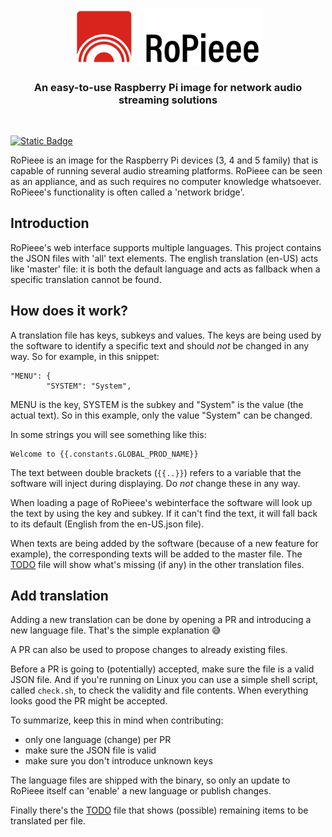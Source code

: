<p align="center">
<img src="https://github.com/RoPieee/RoPieee/blob/main/docs/images/logo.png" width="300" title="RoPieee logo">
</p>
<h3 align="center">An easy-to-use Raspberry Pi image for network audio streaming solutions</h3>
<br/>

[![Static Badge](https://img.shields.io/badge/Download%20the%20latest%20release-2025.10.1-blue)](/docs/CHANGELOG.md#2025.10.1)

RoPieee is an image for the Raspberry Pi devices (3, 4 and 5 family) that is capable of running several audio streaming platforms. RoPieee can be seen as an appliance, and as such requires no computer knowledge whatsoever. RoPieee's functionality is often called a 'network bridge'.

## Introduction

RoPieee's web interface supports multiple languages. This project contains the JSON files with 'all' text elements. The english translation (en-US) acts like 'master' file: it is both the default language and acts as fallback when a specific translation cannot be found. 

## How does it work?

A translation file has keys, subkeys and values. The keys are being used by the software to identify a specific text and should *not* be changed in any way.
So for example, in this snippet:

```
"MENU": {
        "SYSTEM": "System",
```

MENU is the key, SYSTEM is the subkey and "System" is the value (the actual text). So in this example, only the value "System" can be changed.

In some strings you will see something like this:

```
Welcome to {{.constants.GLOBAL_PROD_NAME}}
```

The text between double brackets (```{{..}}```) refers to a variable that the software will inject during displaying. Do *not* change these in any way.

When loading a page of RoPieee's webinterface the software will look up the text by using the key and subkey. If it can't find the text, it will fall back to its default (English from the en-US.json file).

When texts are being added by the software (because of a new feature for example), the corresponding texts will be added to the master file. The [TODO](TODO.md) file will show what's missing (if any) in the other translation files.

## Add translation

Adding a new translation can be done by opening a PR and introducing a new language file. That's the simple explanation 😅

A PR can also be used to propose changes to already existing files.

Before a PR is going to (potentially) accepted, make sure the file is a valid JSON file. And if you're running on Linux you can use a simple shell script, called `check.sh`, to check the validity and file contents.
When everything looks good the PR might be accepted.

To summarize, keep this in mind when contributing:
- only one language (change) per PR
- make sure the JSON file is valid
- make sure you don't introduce unknown keys

The language files are shipped with the binary, so only an update to RoPieee itself can 'enable' a new language or publish changes.

Finally there's the [TODO](TODO.md) file that shows (possible) remaining items to be translated per file.
